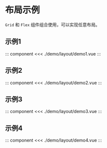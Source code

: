 # 布局示例

`Grid` 和 `Flex` 组件组合使用，可以实现任意布局。

## 示例1

::: component <LayoutDemo1/>
<<< ./demo/layout/demo1.vue
:::

## 示例2

::: component <LayoutDemo2/>
<<< ./demo/layout/demo2.vue
:::

## 示例3

::: component <LayoutDemo3/>
<<< ./demo/layout/demo3.vue
:::

## 示例4

::: component <LayoutDemo4/>
<<< ./demo/layout/demo4.vue
:::
